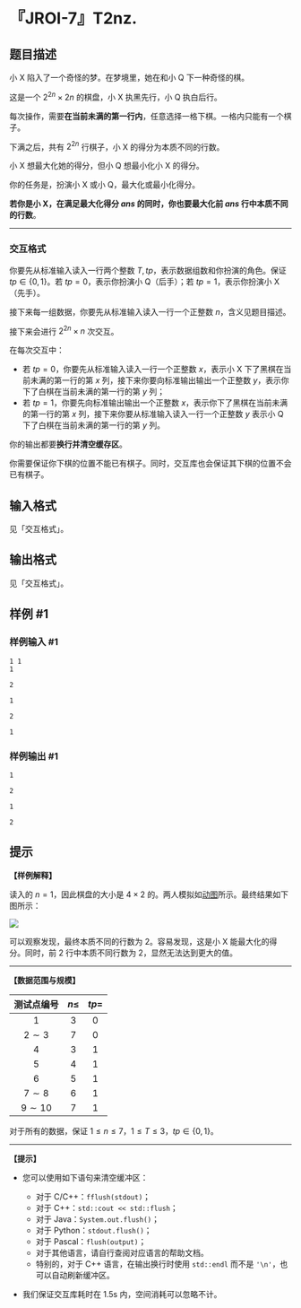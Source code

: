 # 『JROI-7』T2nz.

## 题目描述

小 X 陷入了一个奇怪的梦。在梦境里，她在和小 Q 下一种奇怪的棋。

这是一个 $2^{2n}\times 2n$ 的棋盘，小 X 执黑先行，小 Q 执白后行。

每次操作，需要**在当前未满的第一行内**，任意选择一格下棋。一格内只能有一个棋子。

下满之后，共有 $2^{2n}$ 行棋子，小 X 的得分为本质不同的行数。

小 X 想最大化她的得分，但小 Q 想最小化小 X 的得分。

你的任务是，扮演小 X 或小 Q，最大化或最小化得分。

**若你是小 X，在满足最大化得分 $ans$ 的同时，你也要最大化前 $ans$ 行中本质不同的行数**。

------------


### 交互格式

你要先从标准输入读入一行两个整数 $T,tp$，表示数据组数和你扮演的角色。保证 $tp\in\{0,1\}$。若 $tp=0$，表示你扮演小 Q（后手）；若 $tp=1$，表示你扮演小 X（先手）。

接下来每一组数据，你要先从标准输入读入一行一个正整数 $n$，含义见题目描述。

接下来会进行 $2^{2n}\times n$ 次交互。

在每次交互中：

- 若 $tp=0$，你要先从标准输入读入一行一个正整数 $x$，表示小 X 下了黑棋在当前未满的第一行的第 $x$ 列，接下来你要向标准输出输出一个正整数 $y$，表示你下了白棋在当前未满的第一行的第 $y$ 列；
- 若 $tp=1$，你要先向标准输出输出一个正整数 $x$，表示你下了黑棋在当前未满的第一行的第 $x$ 列，接下来你要从标准输入读入一行一个正整数 $y$ 表示小 Q 下了白棋在当前未满的第一行的第 $y$ 列。

你的输出都要**换行并清空缓存区**。

你需要保证你下棋的位置不能已有棋子。同时，交互库也会保证其下棋的位置不会已有棋子。


## 输入格式

见「交互格式」。

## 输出格式

见「交互格式」。

## 样例 #1

### 样例输入 #1
```
1 1
1

2

1

2

1
```

### 样例输出 #1

```
1

2

1

2
```

## 提示

**【样例解释】**

读入的 $n=1$，因此棋盘的大小是 $4\times 2$ 的。两人模拟如[动图](https://i.ibb.co/ChCxHQH/e.gif)所示。最终结果如下图所示：

![](https://cdn.luogu.com.cn/upload/image_hosting/u2goi90a.png)

可以观察发现，最终本质不同的行数为 $2$。容易发现，这是小 X 能最大化的得分。同时，前 $2$ 行中本质不同行数为 $2$，显然无法达到更大的值。

------------

**【数据范围与规模】**

| 测试点编号 | $n \le$ | $tp=$ |
|:-:|:-:|:-:|
| $1$ | $3$ | $0$ |
| $2\sim 3$ | $7$ | $0$ |
| $4$ | $3$ | $1$ |
| $5$ | $4$ | $1$ |
| $6$ | $5$ | $1$ |
| $7 \sim 8$ | $6$ | $1$ |
| $9 \sim 10$ | $7$ | $1$ |

对于所有的数据，保证 $1 \le n \le 7$，$1 \le T \le 3$，$tp\in\{0,1\}$。

------------
**【提示】**

- 您可以使用如下语句来清空缓冲区：

	- 对于 C/C++：`fflush(stdout)`；
	- 对于 C++：`std::cout << std::flush`；
	- 对于 Java：`System.out.flush()`；
	- 对于 Python：`stdout.flush()`；
	- 对于 Pascal：`flush(output)`；
	- 对于其他语言，请自行查阅对应语言的帮助文档。
	- 特别的，对于 C++ 语言，在输出换行时使用 `std::endl` 而不是 `'\n'`，也可以自动刷新缓冲区。
    
- 我们保证交互库耗时在 $1.5\text{s}$ 内，空间消耗可以忽略不计。
